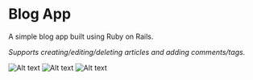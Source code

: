 # Blog App

A simple blog app built using Ruby on Rails.

*Supports creating/editing/deleting articles and adding comments/tags.*

![Alt text](/screenshots/1.jpg?raw=true)
![Alt text](/screenshots/3.jpg?raw=true)
![Alt text](/screenshots/2.jpg?raw=true)